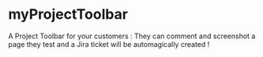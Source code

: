 # myProjectToolbar
A Project Toolbar for your customers : They can comment and screenshot a page they test and a Jira ticket will be automagically created !
